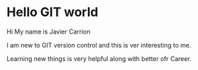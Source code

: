 # Hello GIT world
Hi My name is Javier Carrion

I am new to GIT version control and this is ver interesting to me.

Learning new things is very helpful along with better ofr Career.